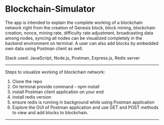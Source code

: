 # Blockchain-Simulator

The app is intended to explain the complete working of a blockchain network right from the creation of Genesis block, block mining, blockchain creation, nonce, mining rate, difficulty rate adjustment, broadcasting data among nodes, syncing all nodes can be visualized completely in the backend environment on terminal. A user can also add blocks by embedded own data using Postman client as well. 

Stack used: JavaScript, Node.js, Postman, Express.js, Redis server

-------------------------------------------------------------------------------------------------------------------------------------------------------------------------

Steps to visualize working of blockchain network:

1. Clone the repo
2. On terminal provide command - npm install
3. install Postman client application on your end
4. install redis version
5. ensure redis is running in background while using Postman application
6. Explore the GUI of Postman application and use GET and POST methods to view and add blocks to blockchain.

-------------------------------------------------------------------------------------------------------------------------------------------------------------------------
